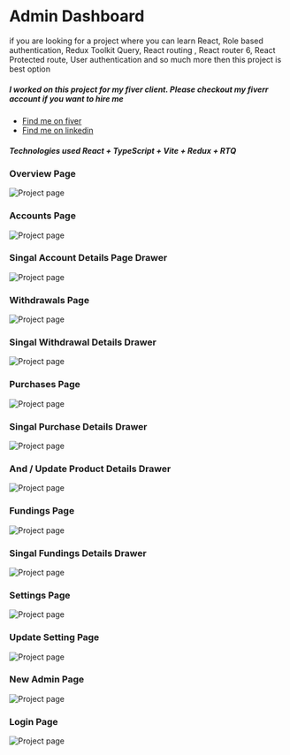 # Admin Dashboard

if you are looking for a project where you can learn React, Role based
authentication, Redux Toolkit Query, React routing , React router 6,
React Protected route, User authentication and so much more then this
project is best option

##### I worked on this project for my fiver client. Please checkout my fiverr account if you want to hire me

- [Find me on fiver ](https://www.fiverr.com/zainbinramzan/develop-web-applications-with-mern-stack-react-node-express-moongodbplugin-react/README.md)
- [Find me on linkedin](https://www.linkedin.com/in/abu-zain-html-css-javascipt-developer/)

##### Technologies used React + TypeScript + Vite + Redux + RTQ

### Overview Page

![Project page](1.PNG)

### Accounts Page

![Project page](2.PNG)

### Singal Account Details Page Drawer

![Project page](3.PNG)

### Withdrawals Page

![Project page](4.PNG)

### Singal Withdrawal Details Drawer

![Project page](6.PNG)

### Purchases Page

![Project page](5.PNG)

### Singal Purchase Details Drawer

![Project page](7.PNG)

### And / Update Product Details Drawer

![Project page](11.PNG)

### Fundings Page

![Project page](12.PNG)

### Singal Fundings Details Drawer

![Project page](13.PNG)

### Settings Page

![Project page](14.PNG)

### Update Setting Page

![Project page](15.PNG)

### New Admin Page

![Project page](16.PNG)

### Login Page

![Project page](17.PNG)
